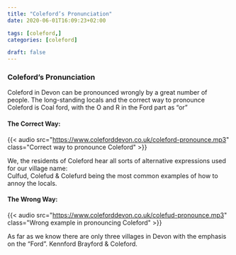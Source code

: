 ```yaml
---
title: "Coleford’s Pronunciation"
date: 2020-06-01T16:09:23+02:00

tags: [coleford,]
categories: [coleford]

draft: false
---
```


### Coleford’s Pronunciation

Coleford in Devon can be pronounced wrongly by a great number of people.
The long-standing locals and the correct way to pronounce Coleford is
Coal ford, with the O and R in the Ford part as “or”

#### The Correct Way:

{{< audio src="https://www.coleforddevon.co.uk/coleford-pronounce.mp3" class="Correct way to pronounce Coleford" >}}

We, the residents of Coleford hear all sorts of alternative expressions
used for our village name:\
Culfud, Colefud & Colefurd being the most common examples of how to annoy the
locals.

#### The Wrong Way:

{{< audio src="https://www.coleforddevon.co.uk/colefud-pronounce.mp3" class="Wrong example in pronouncing Coleford" >}}

As far as we know there are only three villages in Devon with the
emphasis on the “Ford”. Kennford Brayford & Coleford.
